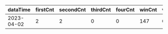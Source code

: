 |dataTime|firstCnt|secondCnt|thirdCnt|fourCnt|winCnt|vrate|wrate|
|-|-|-|-|-|-|-|-|
|2023-04-02|2|2|0|0|147|0%|0%|